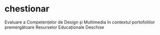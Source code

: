 # chestionar
Evaluare a Competențelor de Design și Multimedia în contextul portofoliilor premergătoare Resurselor Educaționale Deschise
